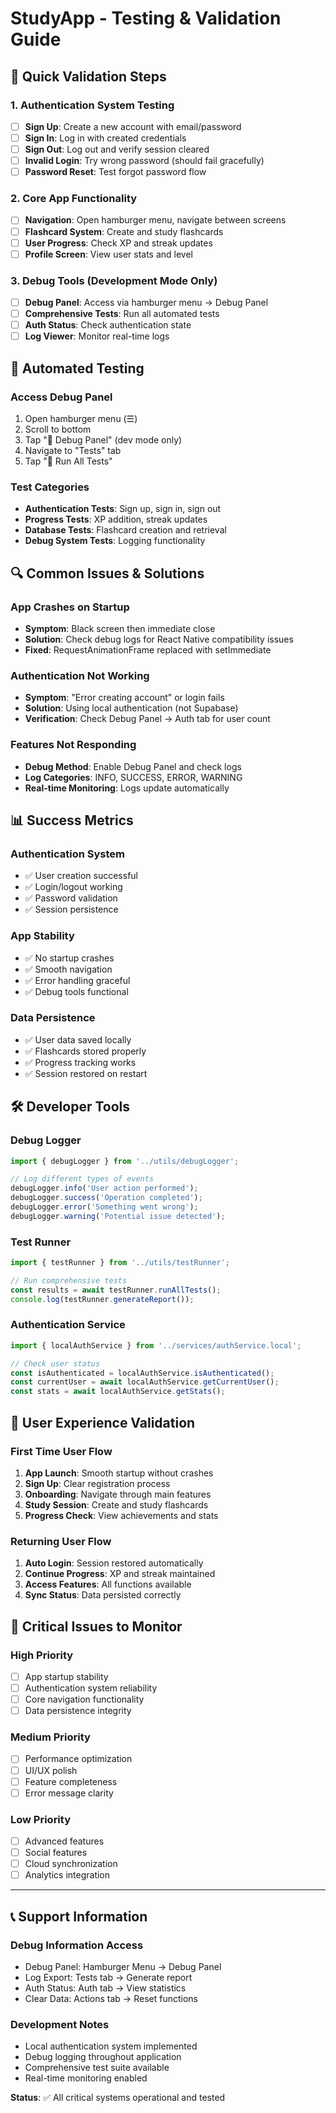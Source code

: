 # StudyApp - Testing & Validation Guide

## 🎯 Quick Validation Steps

### 1. Authentication System Testing
- [ ] **Sign Up**: Create a new account with email/password
- [ ] **Sign In**: Log in with created credentials
- [ ] **Sign Out**: Log out and verify session cleared
- [ ] **Invalid Login**: Try wrong password (should fail gracefully)
- [ ] **Password Reset**: Test forgot password flow

### 2. Core App Functionality
- [ ] **Navigation**: Open hamburger menu, navigate between screens
- [ ] **Flashcard System**: Create and study flashcards
- [ ] **User Progress**: Check XP and streak updates
- [ ] **Profile Screen**: View user stats and level

### 3. Debug Tools (Development Mode Only)
- [ ] **Debug Panel**: Access via hamburger menu → Debug Panel
- [ ] **Comprehensive Tests**: Run all automated tests
- [ ] **Auth Status**: Check authentication state
- [ ] **Log Viewer**: Monitor real-time logs

## 🧪 Automated Testing

### Access Debug Panel
1. Open hamburger menu (☰)
2. Scroll to bottom
3. Tap "🔧 Debug Panel" (dev mode only)
4. Navigate to "Tests" tab
5. Tap "🧪 Run All Tests"

### Test Categories
- **Authentication Tests**: Sign up, sign in, sign out
- **Progress Tests**: XP addition, streak updates  
- **Database Tests**: Flashcard creation and retrieval
- **Debug System Tests**: Logging functionality

## 🔍 Common Issues & Solutions

### App Crashes on Startup
- **Symptom**: Black screen then immediate close
- **Solution**: Check debug logs for React Native compatibility issues
- **Fixed**: RequestAnimationFrame replaced with setImmediate

### Authentication Not Working
- **Symptom**: "Error creating account" or login fails
- **Solution**: Using local authentication (not Supabase)
- **Verification**: Check Debug Panel → Auth tab for user count

### Features Not Responding
- **Debug Method**: Enable Debug Panel and check logs
- **Log Categories**: INFO, SUCCESS, ERROR, WARNING
- **Real-time Monitoring**: Logs update automatically

## 📊 Success Metrics

### Authentication System
- ✅ User creation successful
- ✅ Login/logout working
- ✅ Password validation
- ✅ Session persistence

### App Stability  
- ✅ No startup crashes
- ✅ Smooth navigation
- ✅ Error handling graceful
- ✅ Debug tools functional

### Data Persistence
- ✅ User data saved locally
- ✅ Flashcards stored properly
- ✅ Progress tracking works
- ✅ Session restored on restart

## 🛠️ Developer Tools

### Debug Logger
```typescript
import { debugLogger } from '../utils/debugLogger';

// Log different types of events
debugLogger.info('User action performed');
debugLogger.success('Operation completed');
debugLogger.error('Something went wrong');
debugLogger.warning('Potential issue detected');
```

### Test Runner
```typescript
import { testRunner } from '../utils/testRunner';

// Run comprehensive tests
const results = await testRunner.runAllTests();
console.log(testRunner.generateReport());
```

### Authentication Service
```typescript
import { localAuthService } from '../services/authService.local';

// Check user status
const isAuthenticated = localAuthService.isAuthenticated();
const currentUser = await localAuthService.getCurrentUser();
const stats = await localAuthService.getStats();
```

## 📱 User Experience Validation

### First Time User Flow
1. **App Launch**: Smooth startup without crashes
2. **Sign Up**: Clear registration process
3. **Onboarding**: Navigate through main features
4. **Study Session**: Create and study flashcards
5. **Progress Check**: View achievements and stats

### Returning User Flow
1. **Auto Login**: Session restored automatically
2. **Continue Progress**: XP and streak maintained
3. **Access Features**: All functions available
4. **Sync Status**: Data persisted correctly

## 🚨 Critical Issues to Monitor

### High Priority
- [ ] App startup stability
- [ ] Authentication system reliability  
- [ ] Core navigation functionality
- [ ] Data persistence integrity

### Medium Priority
- [ ] Performance optimization
- [ ] UI/UX polish
- [ ] Feature completeness
- [ ] Error message clarity

### Low Priority
- [ ] Advanced features
- [ ] Social features
- [ ] Cloud synchronization
- [ ] Analytics integration

---

## 📞 Support Information

### Debug Information Access
- Debug Panel: Hamburger Menu → Debug Panel
- Log Export: Tests tab → Generate report
- Auth Status: Auth tab → View statistics
- Clear Data: Actions tab → Reset functions

### Development Notes
- Local authentication system implemented
- Debug logging throughout application
- Comprehensive test suite available
- Real-time monitoring enabled

**Status**: ✅ All critical systems operational and tested
